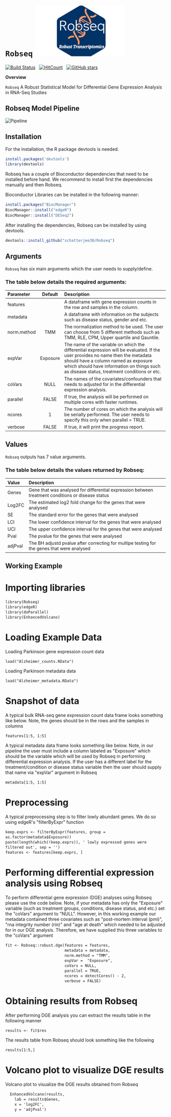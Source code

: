 # `Robseq` <a style="position: relative; display: inline-block;"><img src='man/figures/RobseqLogo.png' align="right"  height="160"/></a>

   


[![Build Status](https://img.shields.io/badge/build-ok-brightgreen)]([https://example-link-to-build-status-page](https://github.com/schatterjee30/Robseq/blob/main/README.md))  &nbsp;
[![HitCount](http://hits.dwyl.com/schatterjee30/Robseq.svg)](http://hits.dwyl.com/schatterjee30/Robseq "Get hits on your repository!") 
 &nbsp;
[![GitHub stars](https://img.shields.io/github/stars/schatterjee30/Robseq.svg?style=social&color=green&label=Stars&cacheBust=1)](https://github.com/schatterjee30/Robseq/stargazers)


 **Overview**

`Robseq` A Robust Statistical Model for Differential Gene Expression Analysis in RNA-Seq Studies


<!-- [![Downloads](https://cranlogs.r-pkg.org/badges/dearseq?color=blue)](https://www.r-pkg.org/pkg/dearseq) --


# Robseq: A Robust Statistical Model for Differential Gene Expression Analysis in RNA-Seq Studies

<!-- badges: start -->

<!-- badges: end -->

## Robseq Model Pipeline
![Pipeline](Pipeline%20Image.png)

## Installation

For the installation, the R package devtools is needed.
``` r
install.packages('devtools')
library(devtools)
```
Robseq has a couple of Bioconductor dependencies that need to be installed before hand. We recommend to install first the dependencies manually and then Robseq.

Bioconductor Libraries can be installed in the following manner:
``` r
install.packages("BiocManager")
BiocManager::install("edgeR")
BiocManager::install("DESeq2")
```
After installing the dependencies, Robseq can be installed by using devtools.
``` r
devtools::install_github("schatterjee30/Robseq")
```

## Arguments

`Robseq` has six main arguments which the user needs to supply/define.

### The table below details the required arguments:

| Parameter     | Default  | Description                                                                                                          |
|:--------------|:--------:|:---------------------------------------------------------------------------------------------------------------------|
| features |  | A dataframe with gene expression counts in the row and samples in the column.
| metadata |  | A dataframe with information on the subjects such as disease status, gender and etc.       
| norm.method | TMM | The normalization method to be used. The user can choose from 5 different methods such as TMM, RLE, CPM, Upper quartile and Qauntile.  
| expVar | Exposure | The name of the variable on which the differential expression will be evaluated. If the user provides no name then the metadata should have a column named as exposure which should have information on things such as disease status, treatment conditions or etc.
| coVars | NULL | The names of the covariates/confounders that needs to adjusted for in the differential expression analysis.
| parallel | FALSE | If true, the analysis will be performed on multiple cores with faster runtimes.
| ncores | 1 | The number of cores on which the analysis will be serially performed. The user needs to specify this only when parallel = TRUE.
| verbose | FALSE | If true, it will print the progress report.

## Values

`Robseq` outputs has 7 value arguments.

### The table below details the values returned by Robseq:

| Value     | Description                                                                                                              |
|:--------------|:---------------------------------------------------------------------------------------------------------------------|
| Genes | Gene that was analysed for differential expression between treatment conditions or disease status
| Log2FC | The estimated log2 fold change for the genes that were analysed
| SE | The standard error for the genes that were analysed
| LCI | The lower confidence interval for the genes that were analysed
| UCI | The upper confidence interval for the genes that were analysed
| Pval | The pvalue for the genes that were analysed
| adjPval | The BH adjustd pvalue after correcting for multipe testing for the genes that were analysed

## Working Example

# Importing libraries
```{r}
library(Robseq)
library(edgeR)
library(doParallel)
library(EnhancedVolcano)
```

# Loading Example Data
Loading Parkinson gene expression count data
```{r}
load("Alzheimer_counts.RData") 
```

Loading Parkinson metadata data
```{r}
load("Alzheimer_metadata.RData")
```

# Snapshot of data
A typical bulk RNA-seq gene expression count data frame looks something like below. Note, the genes should be in the rows and the samples in columns
```{r}
features[1:5, 1:5]
```
A typical metadata data frame looks something like below. Note, in our pipeline the user must include a column labeled as "Exposure" which should be the variable which will be used by Robseq in performing differential expression analysis. If the user has a different label for the treatment/condition or disease status variable then the user should supply that name via "expVar" argument in Robseq
```{r}
metadata[1:5, 1:5]
```

# Preprocessing
A typical preprocessing step is to filter lowly abundant genes. We do so using edgeR's "filterByExpr" function
```{r}
keep.exprs <- filterByExpr(features, group = as.factor(metadata$Exposure))
paste(length(which(!keep.exprs)), ' lowly expressed genes were filtered out', sep = '')
features <- features[keep.exprs, ]
```

# Performing differential expression analysis using Robseq
To perform differential gene expression (DGE) analyses using Robseq please use the code below. Note, if your metadata has only the "Exposure" variable (such as treatment groups, conditions, disease status, and etc.) set the "coVars" argument to "NULL". However, in this working example our metadata contained three covariates such as "post-mortem interval (pmi)", "rna integrity number (rin)" and "age at death" which needed to be adjusted for in our DGE analysis. Therefore, we have supplied this three variables to the "coVars" argument
```{r}
fit <- Robseq::robust.dge(features = features,
                          metadata = metadata,
                          norm.method = "TMM",
                          expVar =  "Exposure",
                          coVars = NULL,
                          parallel = TRUE,
                          ncores = detectCores() - 2,
                          verbose = FALSE)
```

# Obtaining results from Robseq
After performing DGE analysis you can extract the results table in the following manner
```{r}
results <- fit$res
```
The results table from Robseq should look something like the following
```{r}
results[1:5,]
```

# Volcano plot to visualize DGE results
Volcano plot to visualize the DGE results obtained from Robseq
```{r}
  EnhancedVolcano(results,
    lab = results$Genes,
    x = 'log2FC',
    y = 'adjPval')
```





